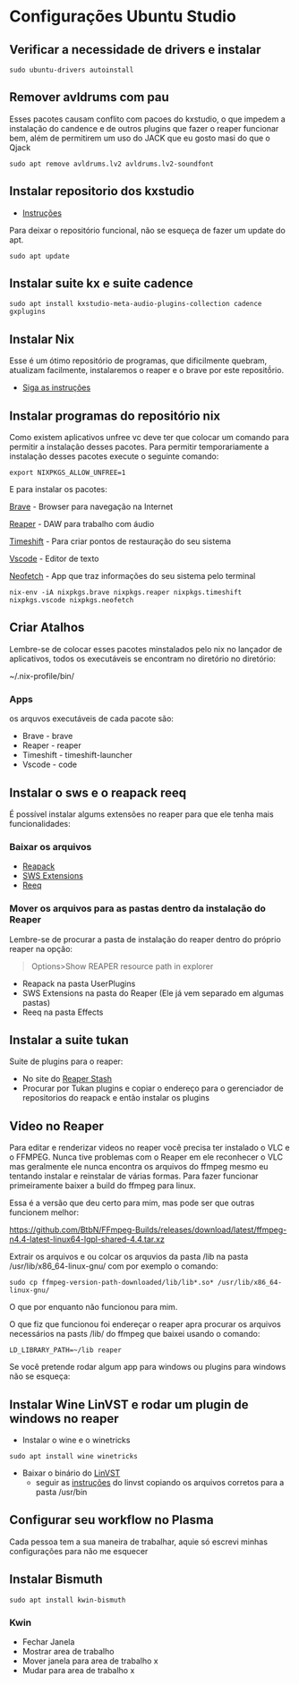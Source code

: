 # Configurações Ubuntu Studio

## Verificar a necessidade de drivers e instalar
```
sudo ubuntu-drivers autoinstall
```

## Remover avldrums com pau
Esses pacotes causam conflito com pacoes do kxstudio, o que impedem a instalação do candence e de outros plugins que fazer o reaper funcionar bem, além de permitirem um uso do JACK que eu gosto masi do que o Qjack
```
sudo apt remove avldrums.lv2 avldrums.lv2-soundfont
```
## Instalar repositorio dos kxstudio
 - [Instruções](https://kx.studio/Repositories)

Para deixar o repositório funcional, não se esqueça de fazer um update do apt.
```
sudo apt update
```


## Instalar suite kx e suite cadence

```
sudo apt install kxstudio-meta-audio-plugins-collection cadence gxplugins
```

## Instalar Nix
Esse é um ótimo repositório de programas, que dificilmente quebram, atualizam facilmente, instalaremos o reaper e o brave por este repositṍrio.

 - [Siga as instruções](https://nixos.org/)

## Instalar programas do repositório nix

Como existem aplicativos unfree vc deve ter que colocar um comando para permitir a instalação desses pacotes.
Para permitir temporariamente a instalação desses pacotes execute o seguinte comando:

```
export NIXPKGS_ALLOW_UNFREE=1
```
E para instalar os pacotes:

[Brave](https://brave.com/pt-br/) - Browser para navegação na Internet

[Reaper](https://www.reaper.fm/) - DAW para trabalho com áudio

[Timeshift](https://github.com/teejee2008/timeshift) - Para criar pontos de restauração do seu sistema

[Vscode](https://code.visualstudio.com/) - Editor de texto

[Neofetch](https://github.com/dylanaraps/neofetch) - App que traz informações do seu sistema pelo terminal


```
nix-env -iA nixpkgs.brave nixpkgs.reaper nixpkgs.timeshift nixpkgs.vscode nixpkgs.neofetch
```

## Criar Atalhos 

Lembre-se de colocar esses pacotes minstalados pelo nix no lançador de aplicativos, todos os executáveis se encontram no diretório no diretório:

~/.nix-profile/bin/

### Apps
os arquvos executáveis de cada pacote são:
- Brave - brave
- Reaper - reaper
- Timeshift - timeshift-launcher
- Vscode - code


## Instalar o sws e o reapack reeq

É possível instalar algums extensões no reaper para que ele tenha mais funcionalidades:

### Baixar os arquivos 
  - [Reapack](https://reapack.com/)
  - [SWS Extensions](https://www.sws-extension.org/)
  - [Reeq](https://forum.cockos.com/showthread.php?t=213501)
 
### Mover os arquivos para as pastas dentro da instalação do Reaper
 Lembre-se de procurar a pasta de instalação do reaper dentro do próprio reaper na opção:
 
 >Options>Show REAPER resource path in explorer
  
  - Reapack na pasta UserPlugins
  - SWS Extensions na pasta do Reaper (Ele já vem separado em algumas pastas)
  - Reeq na pasta Effects

 
## Instalar a suite tukan
 Suite de plugins para o reaper:
 
- No site do [Reaper Stash](https://stash.reaper.fm/)
- Procurar por Tukan plugins e copiar o endereço para o gerenciador de repositorios do reapack e então instalar os plugins

## Video no Reaper

 Para editar e renderizar videos no reaper você precisa ter instalado o VLC e o FFMPEG.
 Nunca tive problemas com o Reaper em ele reconhecer o VLC mas geralmente ele nunca encontra os arquivos do ffmpeg mesmo eu tentando instalar e reinstalar de várias formas.
 Para fazer funcionar primeiramente baixer a build do ffmpeg para linux.
 
 Essa é a versão que deu certo para mim, mas pode ser que outras funcionem melhor:
  
 https://github.com/BtbN/FFmpeg-Builds/releases/download/latest/ffmpeg-n4.4-latest-linux64-lgpl-shared-4.4.tar.xz
 
 Extrair os arquivos e ou colcar os arquvios da pasta /lib na pasta /usr/lib/x86_64-linux-gnu/ com por exemplo o comando:

 ```
 sudo cp ffmpeg-version-path-downloaded/lib/lib*.so* /usr/lib/x86_64-linux-gnu/
```

O que por enquanto não funcionou para mim.

O que fiz que funcionou foi endereçar o reaper apra procurar os arquivos necessários na pasts /lib/ do ffmpeg que baixei usando o comando:

```
LD_LIBRARY_PATH=~/lib reaper
 ```
Se você pretende rodar algum app para windows ou plugins para windows não se esqueça:

## Instalar Wine LinVST e rodar um plugin de windows no reaper
- Instalar o wine e o winetricks
```
sudo apt install wine winetricks
```
- Baixar o binário do [LinVST](https://github.com/osxmidi/LinVst/releases)
  - seguir as [instruções](https://github.com/osxmidi/LinVst/wiki) do linvst copiando os arquivos corretos para a pasta /usr/bin
  
## Configurar seu workflow no Plasma
Cada pessoa tem a sua maneira de trabalhar, aquie só escrevi minhas configurações para não me esquecer 


## Instalar Bismuth

```
sudo apt install kwin-bismuth
```
### Kwin
- Fechar Janela
- Mostrar area de trabalho
- Mover janela para area de trabalho x
- Mudar para area de trabalho x


